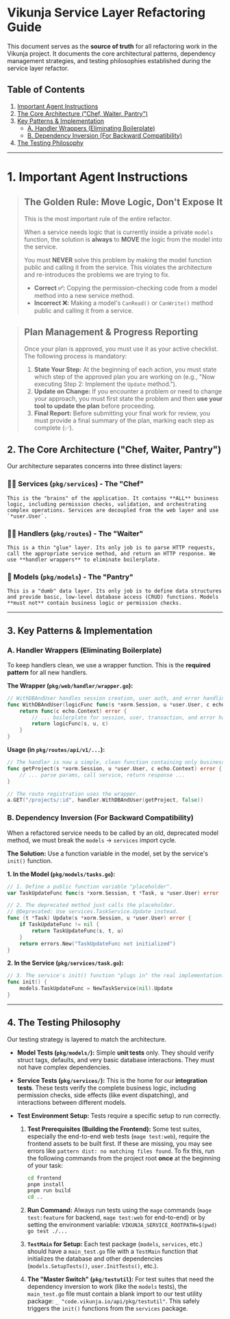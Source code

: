 # Vikunja Service Layer Refactoring Guide

This document serves as the **source of truth** for all refactoring work in the Vikunja project. It documents the core architectural patterns, dependency management strategies, and testing philosophies established during the service layer refactor.

## Table of Contents

1.  [Important Agent Instructions](#1-important-agent-instructions)
2.  [The Core Architecture ("Chef, Waiter, Pantry")](#2-the-core-architecture-chef-waiter-pantry)
3.  [Key Patterns & Implementation](#3-key-patterns--implementation)
      * [A. Handler Wrappers (Eliminating Boilerplate)](#a-handler-wrappers-eliminating-boilerplate)
      * [B. Dependency Inversion (For Backward Compatibility)](#b-dependency-inversion-for-backward-compatibility)
4.  [The Testing Philosophy](#4-the-testing-philosophy)

---

# 1\. Important Agent Instructions

> ## The Golden Rule: Move Logic, Don't Expose It
>
> This is the most important rule of the entire refactor.
>
> When a service needs logic that is currently inside a private `models` function, the solution is **always** to **MOVE** the logic from the model into the service.
>
> You must **NEVER** solve this problem by making the model function public and calling it from the service. This violates the architecture and re-introduces the problems we are trying to fix.
>
> * **Correct ✅:** Copying the permission-checking code from a model method into a new service method.
> * **Incorrect ❌:** Making a model's `CanRead()` or `CanWrite()` method public and calling it from a service.

> ## Plan Management & Progress Reporting
>
> Once your plan is approved, you must use it as your active checklist. The following process is mandatory:
>
> 1.  **State Your Step:** At the beginning of each action, you must state which step of the approved plan you are working on (e.g., "Now executing Step 2: Implement the `Update` method.").
> 2.  **Update on Change:** If you encounter a problem or need to change your approach, you must first state the problem and then **use your tool to update the plan** before proceeding.
> 3.  **Final Report:** Before submitting your final work for review, you must provide a final summary of the plan, marking each step as complete (✅).



## 2\. The Core Architecture ("Chef, Waiter, Pantry")

Our architecture separates concerns into three distinct layers:

### 🧑‍🍳 Services (`pkg/services`) - The "Chef"
    This is the "brains" of the application. It contains **ALL** business logic, including permission checks, validation, and orchestrating complex operations. Services are decoupled from the web layer and use `*user.User`.

### 🧑‍💼 Handlers (`pkg/routes`) - The "Waiter"
    This is a thin "glue" layer. Its only job is to parse HTTP requests, call the appropriate service method, and return an HTTP response. We use **handler wrappers** to eliminate boilerplate.

### 🏪 Models (`pkg/models`) - The "Pantry"
    This is a "dumb" data layer. Its only job is to define data structures and provide basic, low-level database access (CRUD) functions. Models **must not** contain business logic or permission checks.

---

## 3\. Key Patterns & Implementation

### A. Handler Wrappers (Eliminating Boilerplate)

To keep handlers clean, we use a wrapper function. This is the **required pattern** for all new handlers.

**The Wrapper (`pkg/web/handler/wrapper.go`):**

```go
// WithDBAndUser handles session creation, user auth, and error handling.
func WithDBAndUser(logicFunc func(s *xorm.Session, u *user.User, c echo.Context) error, needsTransaction bool) echo.HandlerFunc {
    return func(c echo.Context) error {
        // ... boilerplate for session, user, transaction, and error handling ...
        return logicFunc(s, u, c)
    }
}
```

**Usage (in `pkg/routes/api/v1/...`):**

```go
// The handler is now a simple, clean function containing only business logic.
func getProject(s *xorm.Session, u *user.User, c echo.Context) error {
    // ... parse params, call service, return response ...
}

// The route registration uses the wrapper.
a.GET("/projects/:id", handler.WithDBAndUser(getProject, false))
```

### B. Dependency Inversion (For Backward Compatibility)

When a refactored service needs to be called by an old, deprecated model method, we must break the `models` -\> `services` import cycle.

**The Solution:** Use a function variable in the model, set by the service's `init()` function.

**1. In the Model (`pkg/models/tasks.go`):**

```go
// 1. Define a public function variable "placeholder".
var TaskUpdateFunc func(s *xorm.Session, t *Task, u *user.User) error

// 2. The deprecated method just calls the placeholder.
// @Deprecated: Use services.TaskService.Update instead.
func (t *Task) Update(s *xorm.Session, u *user.User) error {
    if TaskUpdateFunc != nil {
        return TaskUpdateFunc(s, t, u)
    }
    return errors.New("TaskUpdateFunc not initialized")
}
```

**2. In the Service (`pkg/services/task.go`):**

```go
// 3. The service's init() function "plugs in" the real implementation.
func init() {
    models.TaskUpdateFunc = NewTaskService(nil).Update
}
```

-----

## 4\. The Testing Philosophy

Our testing strategy is layered to match the architecture.

  * **Model Tests (`pkg/models/`):**
    Simple **unit tests** only. They should verify struct tags, defaults, and very basic database interactions. They must not have complex dependencies.

  * **Service Tests (`pkg/services/`):**
    This is the home for our **integration tests**. These tests verify the complete business logic, including permission checks, side effects (like event dispatching), and interactions between different models.

  * **Test Environment Setup:**
    Tests require a specific setup to run correctly.

    1.  **Test Prerequisites (Building the Frontend):** Some test suites, especially the end-to-end web tests (`mage test:web`), require the frontend assets to be built first. If these are missing, you may see errors like `pattern dist: no matching files found`. To fix this, run the following commands from the project root **once** at the beginning of your task:

        ```bash
        cd frontend
        pnpm install
        pnpm run build
        cd ..
        ```

    2.  **Run Command:** Always run tests using the `mage` commands (`mage test:feature` for backend, `mage test:web` for end-to-end) or by setting the environment variable: `VIKUNJA_SERVICE_ROOTPATH=$(pwd) go test ./...`

    3.  **`TestMain` for Setup:** Each test package (`models`, `services`, etc.) should have a `main_test.go` file with a `TestMain` function that initializes the database and other dependencies (`models.SetupTests()`, `user.InitTests()`, etc.).

    4.  **The "Master Switch" (`pkg/testutil`):** For test suites that need the dependency inversion to work (like the `models` tests), the `main_test.go` file must contain a blank import to our test utility package: `_ "code.vikunja.io/api/pkg/testutil"`. This safely triggers the `init()` functions from the `services` package.
